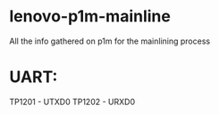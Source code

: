 # lenovo-p1m-mainline
All the info gathered on p1m for the mainlining process

# UART:
TP1201 - UTXD0
TP1202 - URXD0
